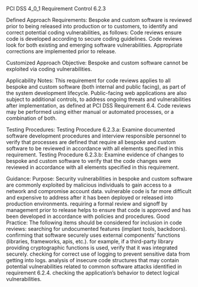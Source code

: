 PCI DSS 4_0_1 Requirement Control 6.2.3

Defined Approach Requirements:
Bespoke and custom software is reviewed prior to being released into production or to customers, to identify and correct potential coding vulnerabilities, as follows: Code reviews ensure code is developed according to secure coding guidelines. Code reviews look for both existing and emerging software vulnerabilities. Appropriate corrections are implemented prior to release.

Customized Approach Objective:
Bespoke and custom software cannot be exploited via coding vulnerabilities.

Applicability Notes:
This requirement for code reviews applies to all bespoke and custom software (both internal and public facing), as part of the system development lifecycle. Public-facing web applications are also subject to additional controls, to address ongoing threats and vulnerabilities after implementation, as defined at PCI DSS Requirement 6.4. Code reviews may be performed using either manual or automated processes, or a combination of both.

Testing Procedures:
Testing Procedure 6.2.3.a: Examine documented software development procedures and interview responsible personnel to verify that processes are defined that require all bespoke and custom software to be reviewed in accordance with all elements specified in this requirement.
Testing Procedure 6.2.3.b: Examine evidence of changes to bespoke and custom software to verify that the code changes were reviewed in accordance with all elements specified in this requirement.

Guidance:
Purpose: Security vulnerabilities in bespoke and custom software are commonly exploited by malicious individuals to gain access to a network and compromise account data. vulnerable code is far more difficult and expensive to address after it has been deployed or released into production environments. requiring a formal review and signoff by management prior to release helps to ensure that code is approved and has been developed in accordance with policies and procedures. Good Practice: The following items should be considered for inclusion in code reviews: searching for undocumented features (implant tools, backdoors). confirming that software securely uses external components’ functions (libraries, frameworks, apis, etc.). for example, if a third-party library providing cryptographic functions is used, verify that it was integrated securely. checking for correct use of logging to prevent sensitive data from getting into logs. analysis of insecure code structures that may contain potential vulnerabilities related to common software attacks identified in requirement 6.2.4. checking the application’s behavior to detect logical vulnerabilities.